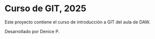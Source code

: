 # Curso de GIT, 2025


Este proyecto contiene el curso de introducción a GIT del aula de DAW.

Desarrollado por Denice P.
